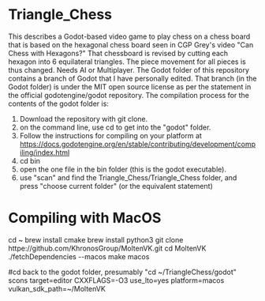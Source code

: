 # Triangle_Chess
This describes a Godot-based video game to play chess on a chess board that is based on the hexagonal chess board seen in CGP Grey's video "Can Chess with Hexagons?" That chessboard is revised by cutting each hexagon into 6 equilateral triangles. The piece movement for all pieces is thus changed. Needs AI or Multiplayer.
The Godot folder of this repository contains a branch of Godot that I have personally edited. 
That branch (in the Godot folder) is under the MIT open source license as per the statement in the official godotengine/godot repository.
The compilation process for the contents of the godot folder is:
1. Download the repository with git clone.
2. on the command line, use cd to get into the "godot" folder.
3. Follow the instructions for compiling on your platform at https://docs.godotengine.org/en/stable/contributing/development/compiling/index.html
4. cd bin
5. open the one file in the bin folder (this is the godot executable).
6. use "scan" and find the Triangle_Chess/Triangle_Chess folder, and press "choose current folder" (or the equivalent statement)


# Compiling with MacOS
cd ~
brew install cmake
brew install python3
git clone httpe://github.com/KhronosGroup/MoltenVK.git
cd MoltenVK
./fetchDependencies --macos
make macos

#cd back to the godot folder, presumably "cd ~/TriangleChess/godot"
scons target=editor CXXFLAGS=-O3 use_lto=yes platform=macos vulkan_sdk_path=~/MoltenVK
